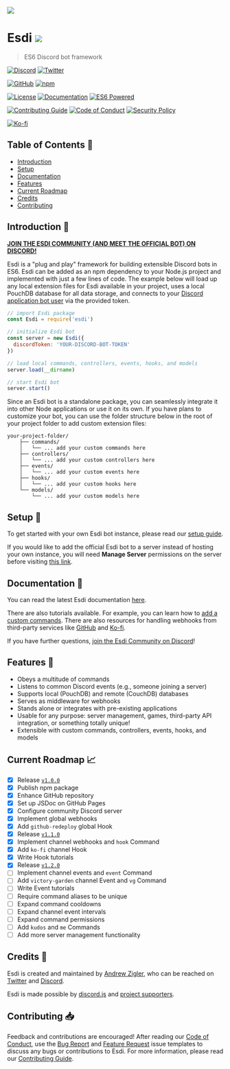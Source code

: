 ![](https://pbs.twimg.com/profile_banners/68520657/1524094166/1500x500)

# Esdi ![](https://user-images.githubusercontent.com/7295363/101524119-6169a080-393e-11eb-8006-6816e2c5f413.gif)

> ES6 Discord bot framework

[![Discord](https://img.shields.io/discord/777680308598341704?label=discord&logo=discord&style=social)](https://discord.gg/HTSYNQrXam)
[![Twitter](https://img.shields.io/twitter/follow/andrewzigler.svg?label=@andrewzigler&style=social)](https://twitter.com/andrewzigler)

[![GitHub](https://img.shields.io/github/stars/azigler/esdi?style=social)](https://www.github.com/azigler/esdi)
[![npm](https://img.shields.io/npm/v/esdi?logo=npm&style=social)](https://www.npmjs.org/package/esdi)

[![License](https://img.shields.io/badge/license-MIT-EEE.svg?style=popout-square)](./LICENSE.md)
[![Documentation](https://img.shields.io/badge/everything-documented-EEE.svg?style=popout-square)](https://azigler.github.io/esdi/)
[![ES6 Powered](https://img.shields.io/badge/ES6-powered-EEE.svg?style=popout-square)](http://es6-features.org/)

[![Contributing Guide](https://img.shields.io/badge/contributing-guide-EEE.svg?style=popout-square)](./.github/CONTRIBUTING.md)
[![Code of Conduct](https://img.shields.io/badge/contributor-covenant-EEE.svg?style=popout-square)](./.github/CODE_OF_CONDUCT.md)
[![Security Policy](https://img.shields.io/badge/security-policy-EEE.svg?style=popout-square)](./.github/SECURITY.md)

[![Ko-fi](https://www.ko-fi.com/img/githubbutton_sm.svg)](https://ko-fi.com/O5O2VZWL)

## Table of Contents :book: 

- [Introduction](#introduction-rocket)
- [Setup](#setup-nut_and_bolt)
- [Documentation](#documentation-bookmark_tabs)
- [Features](#features-round_pushpin)
- [Current Roadmap](#current-roadmap-chart_with_upwards_trend)
- [Credits](#credits-horse_racing)
- [Contributing](#contributing-inbox_tray)

## Introduction :rocket:

**[JOIN THE ESDI COMMUNITY (AND MEET THE OFFICIAL BOT) ON DISCORD!](https://discord.gg/HTSYNQrXam)**

Esdi is a "plug and play" framework for building extensible Discord bots in ES6. Esdi can be added as an npm dependency to your Node.js project and implemented with just a few lines of code. The example below will load up any local extension files for Esdi available in your project, uses a local PouchDB database for all data storage, and connects to your [Discord application bot user](https://discord.com/developers/applications) via the provided token.

```js
// import Esdi package
const Esdi = require('esdi')

// initialize Esdi bot
const server = new Esdi({
  discordToken: 'YOUR-DISCORD-BOT-TOKEN'
})

// load local commands, controllers, events, hooks, and models
server.load(__dirname)

// start Esdi bot
server.start()
```

Since an Esdi bot is a standalone package, you can seamlessly integrate it into other Node applications or use it on its own. If you have plans to customize your bot, you can use the folder structure below in the root of your project folder to add custom extension files:

```
your-project-folder/
    ├── commands/
    │   └── ... add your custom commands here
    ├── controllers/
    │   └── ... add your custom controllers here
    ├── events/
    │   └── ... add your custom events here
    ├── hooks/
    │   └── ... add your custom hooks here
    └── models/
        └── ... add your custom models here
```

## Setup :nut_and_bolt:

To get started with your own Esdi bot instance, please read our [setup guide](https://azigler.github.io/esdi/tutorial-setting-up-an-esdi-instance.html).

If you would like to add the official Esdi bot to a server instead of hosting your own instance, you will need **Manage Server** permissions on the server before visiting [this link](https://discord.com/oauth2/authorize?client_id=777680423068106754&scope=bot&permissions=8).

## Documentation :bookmark_tabs:

You can read the latest Esdi documentation [here](https://azigler.github.io/esdi/).

There are also tutorials available. For example, you can learn how to [add a custom commands](https://azigler.github.io/esdi/tutorial-adding-a-custom-command.html). There are also resources for handling webhooks from third-party services like [GitHub](https://azigler.github.io/esdi/tutorial-github-redeploy-global-hook-example.html) and [Ko-fi](https://azigler.github.io/esdi/tutorial-ko-fi-channel-hook-example.html).

If you have further questions, [join the Esdi Community on Discord](https://discord.gg/HTSYNQrXam)!

## Features :round_pushpin:

- Obeys a multitude of commands
- Listens to common Discord events (e.g., someone joining a server)
- Supports local (PouchDB) and remote (CouchDB) databases
- Serves as middleware for webhooks
- Stands alone or integrates with pre-existing applications
- Usable for any purpose: server management, games, third-party API integration, or something totally unique!
- Extensible with custom commands, controllers, events, hooks, and models

## Current Roadmap :chart_with_upwards_trend:

- [x] Release [`v1.0.0`](https://github.com/azigler/esdi/releases/tag/v1.0.0)
- [x] Publish npm package
- [x] Enhance GitHub repository
- [x] Set up JSDoc on GitHub Pages
- [x] Configure community Discord server
- [x] Implement global webhooks
- [x] Add `github-redeploy` global Hook
- [x] Release [`v1.1.0`](https://github.com/azigler/esdi/releases/tag/v1.1.0)
- [x] Implement channel webhooks and `hook` Command
- [x] Add `ko-fi` channel Hook 
- [x] Write Hook tutorials
- [x] Release [`v1.2.0`](https://github.com/azigler/esdi/releases/tag/v1.2.0)
- [ ] Implement channel events and `event` Command
- [ ] Add `victory-garden` channel Event and `vg` Command
- [ ] Write Event tutorials
- [ ] Require command aliases to be unique
- [ ] Expand command cooldowns
- [ ] Expand channel event intervals
- [ ] Expand command permissions
- [ ] Add `kudos` and `me` Commands
- [ ] Add more server management functionality

## Credits :horse_racing:

Esdi is created and maintained by [Andrew Zigler](https://ko-fi.com/andrewzigler), who can be reached on [Twitter](https://twitter.com/andrewzigler) and [Discord](https://discord.gg/HTSYNQrXam).

Esdi is made possible by [discord.js](https://discord.js.org/) and [project supporters](https://ko-fi.com/andrewzigler).

## Contributing :inbox_tray:

Feedback and contributions are encouraged! After reading our [Code of Conduct](./.github/CODE_OF_CONDUCT.md), use the [Bug Report](https://github.com/azigler/esdi/issues/new?assignees=&labels=bug&template=bug-report.md&title=) and [Feature Request](https://github.com/azigler/esdi/issues/new?assignees=&labels=enhancement&template=feature-request.md&title=) issue templates to discuss any bugs or contributions to Esdi. For more information, please read our [Contributing Guide](./.github/CONTRIBUTING.md).